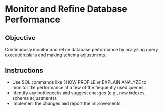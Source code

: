 # Monitor and Refine Database Performance

## Objective
Continuously monitor and refine database performance by analyzing query execution plans and making schema adjustments.

## Instructions
* Use SQL commands like SHOW PROFILE or EXPLAIN ANALYZE to monitor the performance of a few of the frequently used queries.
* Identify any bottlenecks and suggest changes (e.g., new indexes, schema adjustments).
* Implement the changes and report the improvements.
